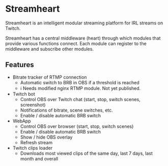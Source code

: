 # Streamheart
Streamheart is an intelligent modular streaming platform for IRL streams on Twitch.

Streamheart has a central middleware (heart) through which modules that provide various functions connect. Each module can register to the middleware and subscribe other modules.

## Features
- Bitrate tracker of RTMP connection
  - Automatic switch to BRB in OBS if a threshold is reached
  - :information_source: Needs modified nginx RTMP module. Not yet published.
- Twitch bot
  - Control OBS over Twitch chat (start, stop, switch scenes, screenshot)
  - Notifications of bitrate, scene switches, etc.
  - Enable / disable automatic BRB switch
- WebApp
  - Control OBS over browser (start, stop, switch scenes)
  - Enable / disable automatic BRB switch
  - Show / hide OBS overlay
  - Refresh stream
- Twitch clips loader
  - Downloads most viewed clips of the same day, last 7 days, last month and overall
